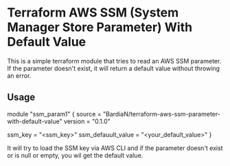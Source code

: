 # Terraform AWS SSM (System Manager Store Parameter) With Default Value
This is a simple terraform module that tries to read an AWS SSM parameter. If the parameter doesn't exist, it will return a default value without throwing an error.

## Usage

module "ssm_param1" {
  source = "BardiaN/terraform-aws-ssm-parameter-with-default-value"
  version = "0.1.0"

  ssm_key            = "<ssm_key>"
  ssm_defauult_value = "<your_default_value>"
}

It will try to load the SSM key via AWS CLI and if the parameter doesn't exist or is null or empty, you wil get the default value.